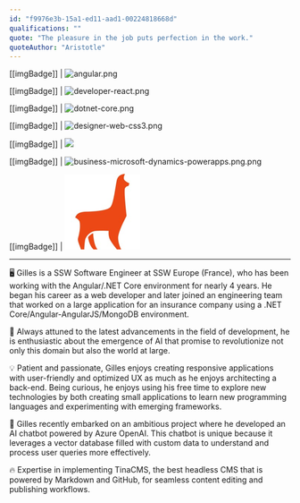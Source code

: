 ```yaml
---
id: "f9976e3b-15a1-ed11-aad1-00224818668d"
qualifications: ""
quote: "The pleasure in the job puts perfection in the work."
quoteAuthor: "Aristotle"
---
```


[[imgBadge]]
| ![angular.png](../badges/Developer-angular.png)

[[imgBadge]]
| ![developer-react.png](../badges/Developer-react.png)

[[imgBadge]]
| ![dotnet-core.png](../badges/Developer-dotnet-core.png)

[[imgBadge]]
| ![designer-web-css3.png](../badges/Designer-web-css3.png)

[[imgBadge]]
| ![](../badges/Developer-OpenAI.png)

[[imgBadge]]
| ![business-microsoft-dynamics-powerapps.png.png](../badges/Business-microsoft-dynamics-powerapps.png)

[[imgBadge]]
| ![dotnet-core.png](../badges/Developer-TinaCMS.png)

---

🖥️ Gilles is a SSW Software Engineer at SSW Europe (France), who has been working with the Angular/.NET Core environment for nearly 4 years. He began his career as a web developer and later joined an engineering team that worked on a large application for an insurance company using a .NET Core/Angular-AngularJS/MongoDB environment.  
  
🚀 Always attuned to the latest advancements in the field of development, he is enthusiastic about the emergence of AI that promise to revolutionize not only this domain but also the world at large.
  
💡 Patient and passionate, Gilles enjoys creating responsive applications with user-friendly and optimized UX as much as he enjoys architecting a back-end. Being curious, he enjoys using his free time to explore new technologies by both creating small applications to learn new programming languages and experimenting with emerging frameworks.

🤖 Gilles recently embarked on an ambitious project where he developed an AI chatbot powered by Azure OpenAI. This chatbot is unique because it leverages a vector database filled with custom data to understand and process user queries more effectively.

🔥 Expertise in implementing TinaCMS, the best headless CMS that is powered by Markdown and GitHub, for seamless content editing and publishing workflows.
